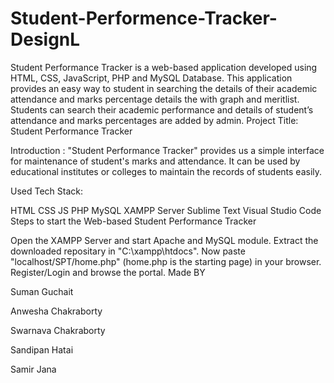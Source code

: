 # Student-Performence-Tracker-DesignL
Student Performance Tracker is a web-based application developed using HTML, CSS, JavaScript, PHP and MySQL Database. This application provides an easy way to student in searching the details of their academic attendance and marks percentage details the with graph and meritlist. Students can search their academic performance and details of student’s attendance and marks percentages are added by admin.
Project Title: Student Performance Tracker

Introduction : "Student Performance Tracker" provides us a simple interface for maintenance of student's marks and attendance. It can be used by educational institutes or colleges to maintain the records of students easily.

Used Tech Stack:

HTML
CSS
JS
PHP
MySQL
XAMPP Server
Sublime Text
Visual Studio Code
Steps to start the Web-based Student Performance Tracker

Open the XAMPP Server and start Apache and MySQL module.
Extract the downloaded repositary in "C:\xampp\htdocs".
Now paste "localhost/SPT/home.php" (home.php is the starting page) in your browser.
Register/Login and browse the portal.
Made BY

Suman Guchait

Anwesha Chakraborty

Swarnava Chakraborty

Sandipan Hatai

Samir Jana
